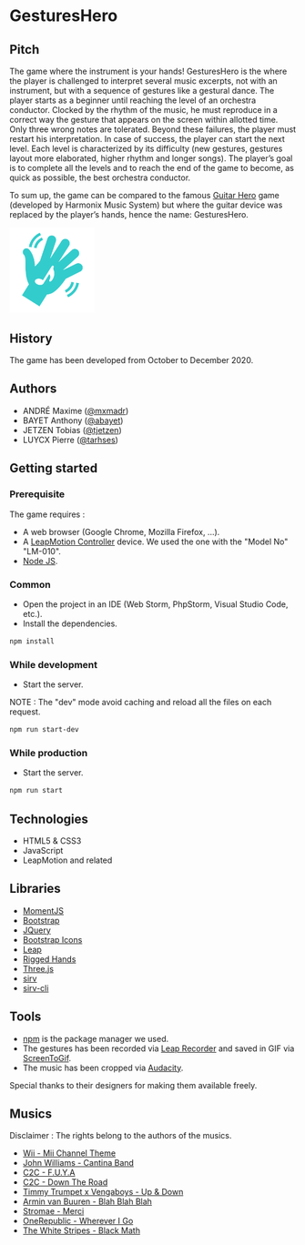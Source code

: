 # GesturesHero

## Pitch

The game where the instrument is your hands!
GesturesHero is the where the player is challenged to interpret several music excerpts, not with an instrument, but with a sequence of gestures like a gestural dance.
The player starts as a beginner until reaching the level of an orchestra conductor.
Clocked by the rhythm of the music, he must reproduce in a correct way the gesture that appears on the screen within allotted time.
Only three wrong notes are tolerated.
Beyond these failures, the player must restart his interpretation.
In case of success, the player can start the next level.
Each level is characterized by its difficulty (new gestures, gestures layout more elaborated, higher rhythm and longer songs).
The player’s goal is to complete all the levels and to reach the end of the game to become, as quick as possible, the best orchestra conductor.

To sum up, the game can be compared to the famous [Guitar Hero](https://en.wikipedia.org/wiki/Guitar_Hero) game (developed by Harmonix Music System) but where the guitar device was replaced by the player’s hands, hence the name: GesturesHero.

<img src="assets/img/logo.svg" width="150px" alt="GesturesHero's logo"/>

## History
The game has been developed from October to December 2020.

## Authors

* ANDRÉ Maxime ([@mxmadr](https://github.com/mxmadr))
* BAYET Anthony ([@abayet](https://github.com/abayet))
* JETZEN Tobias ([@tjetzen](https://github.com/tjetzen))
* LUYCX Pierre ([@tarhses](https://github.com/tarhses))

## Getting started

### Prerequisite
The game requires :
- A web browser (Google Chrome, Mozilla Firefox, ...).
- A [LeapMotion Controller](https://www.ultraleap.com/product/leap-motion-controller/) device. We used the one with the "Model No" "LM-010".
- [Node JS](https://nodejs.org/en/).

### Common

- Open the project in an IDE (Web Storm, PhpStorm, Visual Studio Code, etc.).
- Install the dependencies.
```sh
npm install
```

### While development

- Start the server.

NOTE : The "dev" mode avoid caching and reload all the files on each request.

```sh
npm run start-dev
```

### While production

- Start the server.

```sh
npm run start
```

## Technologies
* HTML5 & CSS3
* JavaScript
* LeapMotion and related

## Libraries
* [MomentJS](https://momentjs.com/)
* [Bootstrap](https://getbootstrap.com/)
* [JQuery](https://code.jquery.com/jquery-3.1.0.js)
* [Bootstrap Icons](https://icons.getbootstrap.com/)
* [Leap](https://developer-archive.leapmotion.com/javascript)
* [Rigged Hands](https://github.com/leapmotion/leapjs-rigged-hand)
* [Three.js](https://threejs.org/)
* [sirv](https://www.npmjs.com/package/sirv)
* [sirv-cli](https://www.npmjs.com/package/sirv-cli)

## Tools
* [npm](https://www.npmjs.com/) is the package manager we used.
* The gestures has been recorded via [Leap Recorder](http://leapmotion.github.io/leapjs-playback/recorder/) and saved in GIF via [ScreenToGif](https://www.screentogif.com/).
* The music has been cropped via [Audacity](https://audacity.fr/).

Special thanks to their designers for making them available freely.

## Musics
Disclaimer : The rights belong to the authors of the musics.
* [Wii - Mii Channel Theme](https://youtu.be/po-0n1BKW2w)
* [John Williams - Cantina Band](https://youtu.beEsvfptdFXf4)
* [C2C - F.U.Y.A](https://youtu.be/1KOaT1vdLmc)
* [C2C - Down The Road](https://youtu.be/k1uUIJPD0Nk)
* [Timmy Trumpet x Vengaboys - Up & Down](https://youtu.be/SBDCd_lD6hI)
* [Armin van Buuren - Blah Blah Blah](https://youtu.be/mfJhMfOPWdE)
* [Stromae - Merci](https://youtu.be/2qfm71JSaXA)
* [OneRepublic - Wherever I Go](https://youtu.be/OXWrjWDQh7Q)
* [The White Stripes - Black Math](https://youtu.be/-VfnSZt-5pw)
